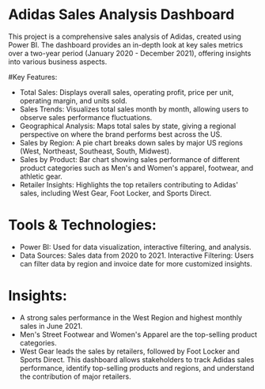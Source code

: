 # Adidas Sales Analysis Dashboard
This project is a comprehensive sales analysis of Adidas, created using Power BI. The dashboard provides an in-depth look at key sales metrics over a two-year period (January 2020 - December 2021), offering insights into various business aspects.

#Key Features:

- Total Sales: Displays overall sales, operating profit, price per unit, operating margin, and units sold.
- Sales Trends: Visualizes total sales month by month, allowing users to observe sales performance fluctuations.
- Geographical Analysis: Maps total sales by state, giving a regional perspective on where the brand performs best across the US.
- Sales by Region: A pie chart breaks down sales by major US regions (West, Northeast, Southeast, South, Midwest).
- Sales by Product: Bar chart showing sales performance of different product categories such as Men's and Women's apparel, footwear, and athletic gear.
- Retailer Insights: Highlights the top retailers contributing to Adidas' sales, including West Gear, Foot Locker, and Sports Direct.

# Tools & Technologies:
- Power BI: Used for data visualization, interactive filtering, and analysis.
- Data Sources: Sales data from 2020 to 2021.
Interactive Filtering: Users can filter data by region and invoice date for more customized insights.

# Insights:
- A strong sales performance in the West Region and highest monthly sales in June 2021.
- Men's Street Footwear and Women's Apparel are the top-selling product categories.
- West Gear leads the sales by retailers, followed by Foot Locker and Sports Direct.
This dashboard allows stakeholders to track Adidas sales performance, identify top-selling products and regions, and understand the contribution of major retailers.
